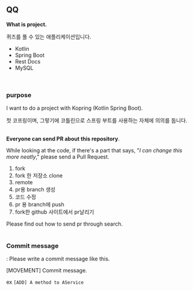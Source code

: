 ## QQ
**What is project.**

퀴즈를 풀 수 있는 애플리케이션입니다. 
- Kotlin
- Spring Boot
- Rest Docs
- MySQL
<br>

### purpose
I want to do a project with Kopring (Kotlin Spring Boot).

첫 코프링이며, 그렇기에 코틀린으로 스프링 부트를 사용하는 자체에 의의를 둡니다.
<br>
<br>

**Everyone can send PR about this repository**. 

While looking at the code, if there's a part that says, "*I can change this more neatly*," please send a Pull Request.
1. fork
2. fork 한 저장소 clone
3. remote
4. pr용 branch 생성
5. 코드 수정
6. pr 용 branch에 push
7. fork한 github 사이트에서 pr날리기


Please find out how to send pr through search.
<br>
<br>

### Commit message
: Please write a commit message like this.

[MOVEMENT] Commit message.

ex `[ADD] A method to AService`

